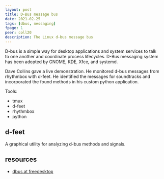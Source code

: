 ```yaml
---
layout: post
title: D-Bus message bus
date: 2021-02-25
tags: [dbus, messaging]
fpage: 1
peer: coll20
description: The Linux d-bus message bus
---
```

D-bus is a simple way for desktop applications and system services to talk to one another and coordinate process lifecycles. D-Bus messaging system has been adopted by GNOME, KDE, Xfce, and systemd.

Dave Collins gave a live demonstration. He monitored d-bus messages from rhythmbox with d-feet. He identified the messages for soundtracks and incorporated the found methods in his custom python application.

Tools:

* tmux
* d-feet
* rhythmbox
* python

## d-feet

A graphical utility for analyzing d-bus methods and signals.

## resources

* [dbus at freedesktop](https://dbus.freedesktop.org/doc/)

